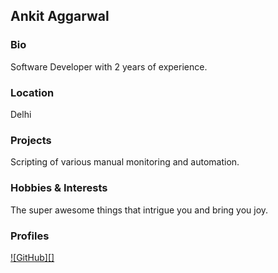 ## Ankit Aggarwal

### Bio
Software Developer with 2 years of experience.

### Location
Delhi

### Projects
Scripting of various manual monitoring and automation.

### Hobbies & Interests
The super awesome things that intrigue you and bring you joy.

### Profiles
[![GitHub][]](https://github.com/0395ankit) 


<!-- Don't edit the below 2 lines -->
[twitter-img]: https://i.imgur.com/wWzX9uB.png
[github-img]: https://i.imgur.com/9I6NRUm.png
